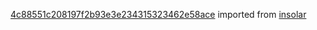 [4c88551c208197f2b93e3e234315323462e58ace](https://github.com/insolar/insolar/commit/4c88551c208197f2b93e3e234315323462e58ace) imported from [insolar](https://github.com/insolar/insolar)
